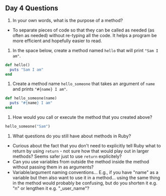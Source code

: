 ## Day 4 Questions

1. In your own words, what is the purpose of a method?
  * To separate pieces of code so that they can be called as needed (as often as needed) without re-typing all the code. It helps a program be more efficient and hopefully easier to read.

1. In the space below, create a method named `hello` that will print `"Sam I am"`.
```ruby
def hello()
  puts "Sam I am"
end
```

1. Create a method name `hello_someone` that takes an argument of `name` and prints `"#{name} I am"`.
```ruby
def hello_someone(name)
  puts "#{name} I am"
end
```

1. How would you call or execute the method that you created above?
```ruby
hello_someone("Sam")
```

1. What questions do you still have about methods in Ruby?
  * Curious about the fact that you don't need to explicitly tell Ruby what to return by using `return` - not sure how that would play out in larger methods? Seems safer just to use `return` explicitely?
  * Can you use variables from outside the method inside the method without passing them in as arguments?
  * Variable/argument naming conventions... E.g., if you have "name" as a variable but then also want to use it in a method... using the same thing in the method would probably be confusing, but do you shorten it e.g. "n" or lengthen it e.g. "_user_name"?
